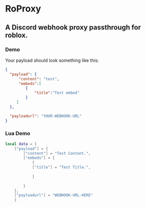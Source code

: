 # RoProxy
## A Discord webhook proxy passthrough for roblox.


### Demo

Your payload should look something like this:

  ```json
  {
    "payload": {
        "content": "test",
        "embeds":[
           {
               "title":"Test embed"
           }
       ]
    },

    "payloadurl": "YOUR-WEBHOOK-URL"
  }
  ```

### Lua Demo
```lua
local data = {
    ["payload"] = {
        ["content"] = "Test Content.",
        ["embeds"] = {
            {
            ["title"] = "Test Title.",
                        
            }
                        
        }
    },
    ["payloadurl"] = "WEBHOOK-URL-HERE"
    }
```
